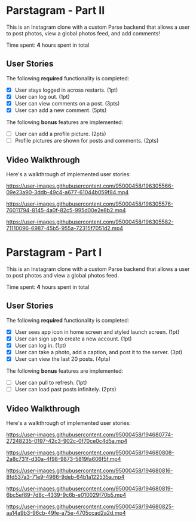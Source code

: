 # Parstagram - Part II

This is an Instagram clone with a custom Parse backend that allows a user to post photos, view a global photos feed, and add comments!

Time spent: **4** hours spent in total

## User Stories

The following **required** functionality is completed:

- [x] User stays logged in across restarts. (1pt)
- [x] User can log out. (1pt)
- [x] User can view comments on a post. (3pts)
- [x] User can add a new comment. (5pts)

The following **bonus** features are implemented:

- [ ] User can add a profile picture. (2pts)
- [ ] Profile pictures are shown for posts and comments. (2pts)

## Video Walkthrough

Here's a walkthrough of implemented user stories:


https://user-images.githubusercontent.com/95000458/196305566-09e23a90-3ddb-49c4-a677-61044b059f84.mp4


https://user-images.githubusercontent.com/95000458/196305576-76011794-8145-4a0f-82c5-995d00e2e8b2.mp4



https://user-images.githubusercontent.com/95000458/196305582-71110096-6987-45b5-955a-72315f7051d2.mp4




# Parstagram - Part I

This is an Instagram clone with a custom Parse backend that allows a user to post photos and view a global photos feed.

Time spent: **4** hours spent in total

## User Stories

The following **required** functionality is completed:

- [x] User sees app icon in home screen and styled launch screen. (1pt)
- [x] User can sign up to create a new account. (1pt)
- [x] User can log in. (1pt)
- [x] User can take a photo, add a caption, and post it to the server. (3pt)
- [x] User can view the last 20 posts. (4pts)

The following **bonus** features are implemented:

- [ ] User can pull to refresh. (1pt)
- [ ] User can load past posts infinitely. (2pts)

## Video Walkthrough

Here's a walkthrough of implemented user stories:




https://user-images.githubusercontent.com/95000458/194680774-27248235-0197-42c3-902c-0f70ce0c4d5a.mp4



https://user-images.githubusercontent.com/95000458/194680808-2a8c731f-d30a-4f98-9873-5819fa606f5f.mp4



https://user-images.githubusercontent.com/95000458/194680816-8fd537a3-71e9-4966-9deb-64b1a122535a.mp4



https://user-images.githubusercontent.com/95000458/194680819-6bc5ef89-7d8c-4339-9c6b-e010029f70b5.mp4



https://user-images.githubusercontent.com/95000458/194680825-aa14a9b3-96cb-49fe-a75e-4705ccad2a2d.mp4

